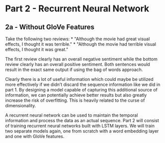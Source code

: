 # Part 2 - Recurrent Neural Network

## 2a - Without GloVe Features

Take the following two reviews: * "Although the movie had great visual effects, I thought it was terrible." * "Although the movie had terrible visual effects, I thought it was great."

The first review clearly has an overall negative sentiment while the bottom review clearly has an overall positive sentiment. Both sentences would result in the exact same output if using the bag of words approach.

Clearly there is a lot of useful information which could maybe be utilized more effectively if we didn’t discard the sequence information like we did in part 1. By designing a model capable of capturing this additional source of information, we can potentially achieve better results but also greatly increase the risk of overfitting. This is heavily related to the curse of dimensionality.

A recurrent neural network can be used to maintain the temporal information and process the data as an actual sequence. Part 2 will consist of training recurrent neural networks built with LSTM layers. We will train two separate models again, one from scratch with a word embedding layer and one with GloVe features.